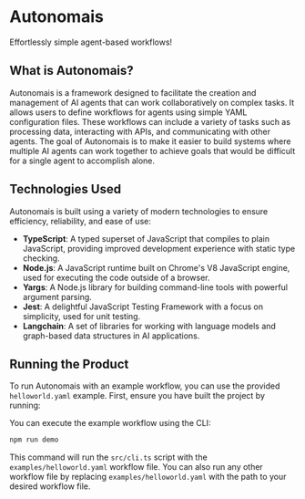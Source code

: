 # Autonomais

Effortlessly simple agent-based workflows!

## What is Autonomais?

Autonomais is a framework designed to facilitate the creation and management of AI agents 
that can work collaboratively on complex tasks. It allows users to define workflows for agents 
using simple YAML configuration files. These workflows can include a variety of tasks such as processing data, interacting with APIs, and communicating with other agents. The goal of Autonomais is to make it easier to build systems where multiple AI agents can work together to achieve goals that would be difficult for a single agent to accomplish alone.

## Technologies Used

Autonomais is built using a variety of modern technologies to ensure efficiency, reliability, and ease of use:

- **TypeScript**: A typed superset of JavaScript that compiles to plain JavaScript, providing improved development experience with static type checking.
- **Node.js**: A JavaScript runtime built on Chrome's V8 JavaScript engine, used for executing the code outside of a browser.
- **Yargs**: A Node.js library for building command-line tools with powerful argument parsing.
- **Jest**: A delightful JavaScript Testing Framework with a focus on simplicity, used for unit testing.
- **Langchain**: A set of libraries for working with language models and graph-based data structures in AI applications.

## Running the Product

To run Autonomais with an example workflow, you can use the provided `helloworld.yaml` example. First, ensure you have built the project by running:

You can execute the example workflow using the CLI:

```sh
npm run demo
```

This command will run the `src/cli.ts` script with the `examples/helloworld.yaml` workflow file. 
You can also run any other workflow file by replacing `examples/helloworld.yaml` 
with the path to your desired workflow file.
